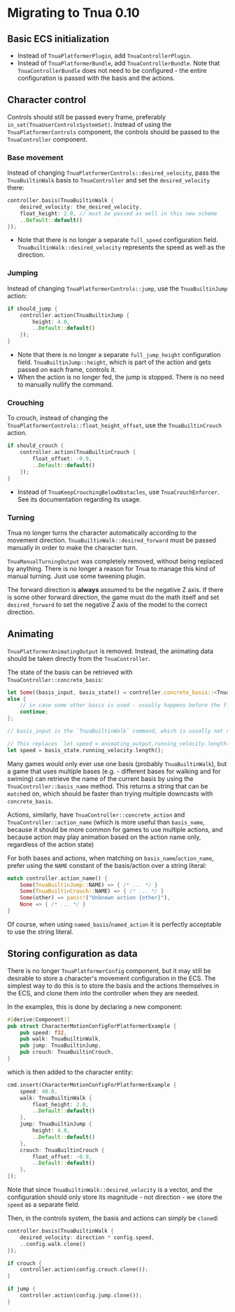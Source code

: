 # Migrating to Tnua 0.10

## Basic ECS initialization

* Instead of `TnuaPlatformerPlugin`, add `TnuaControllerPlugin`.
* Instead of `TnuaPlatformerBundle`, add `TnuaControllerBundle`. Note that
  `TnuaControllerBundle` does not need to be configured - the entire
  configuration is passed with the basis and the actions.

## Character control

Controls should still be passed every frame, preferably
`in_set(TnuaUserControlsSystemSet)`. Instead of using the
`TnuaPlatformerControls` component, the controls should be passed to the
`TnuaController` component.

### Base movement

Instead of changing `TnuaPlatformerControls::desired_velocity`, pass the
`TnuaBuiltinWalk` basis to `TnuaController` and set the `desired_velocity`
there:
```rust
controller.basis(TnuaBuiltinWalk {
    desired_velocity: the_desired_velocity,
    float_height: 2.0, // must be passed as well in this new scheme
    ..Default::default()
});
```
* Note that there is no longer a separate `full_speed` configuration field.
  `TnuaBuiltinWalk::desired_velocity` represents the speed as well as the
  direction.

### Jumping

Instead of changing `TnuaPlatformerControls::jump`, use the `TnuaBuiltinJump`
action:
```rust
if should_jump {
    controller.action(TnuaBuiltinJump {
        height: 4.0,
        ..Default::default()
    });
}
```
* Note that there is no longer a separate `full_jump_height` configuration
  field. `TnuaBuiltinJump::height`, which is part of the action and gets passed
  on each frame, controls it.
* When the action is no longer fed, the jump is stopped. There is no need to
  manually nullify the command.

### Crouching

To crouch, instead of changing the
`TnuaPlatformerControls::float_height_offset`, use the `TnuaBuiltinCrouch`
action.
```rust
if should_crouch {
    controller.action(TnuaBuiltinCrouch {
        float_offset: -0.9,
        ..Default::default()
    });
}
```
* Instead of `TnuaKeepCrouchingBelowObstacles`, use `TnuaCrouchEnforcer`. See
  its documentation regarding its usage.

### Turning

Tnua no longer turns the character automatically according to the movement
direction. `TnuaBuiltinWalk::desired_forward` must be passed manually in order
to make the character turn.

`TnuaManualTurningOutput` was completely removed, without being replaced by
anything. There is no longer a reason for Tnua to manage this kind of manual
turning. Just use some tweening plugin.

The forward direction is **always** assumed to be the negative Z axis. If there
is some other forward direction, the game must do the math itself and set
`desired_forward` to set the negative Z axis of the model to the correct
direction.

## Animating

`TnuaPlatformerAnimatingOutput` is removed. Instead, the animating data should
be taken directly from the `TnuaController`.

The state of the basis can be retrieved with `TnuaController::concrete_basis`:

```rust
let Some((basis_input, basis_state)) = controller.concrete_basis::<TnuaBuiltinWalk>()
else {
    // in case some other basis is used - usually happens before the first basis is fed.
    continue;
};

// basis_input is the `TnuaBuiltinWalk` command, which is usually not very interesting.

// This replaces `let speed = animating_output.running_velocity.length();`:
let speed = basis_state.running_velocity.length();
```

Many games would only ever use one basis (probably `TnuaBuiltinWalk`), but a
game that uses multiple bases (e.g. - different bases for walking and for
swiming) can retrieve the name of the current basis by using the
`TnuaController::basis_name` method. This returns a string that can be
`match`ed on, which should be faster than trying multiple downcasts with
`concrete_basis`.

Actions, similarly, have `TnuaController::concrete_action` and
`TnuaController::action_name` (which is more useful than `basis_name`, because
it should be more common for games to use multiple actions, and because action
may play animation based on the action name only, regardless of the action
state)

For both bases and actions, when matching on `basis_name`/`action_name`, prefer
using the `NAME` constant of the basis/action over a string literal:

```rust
match controller.action_name() {
    Some(TnuaBuiltinJump::NAME) => { /* ... */ }
    Some(TnuaBuiltinCrouch::NAME) => { /* ... */ }
    Some(other) => panic!("Unknown action {other}"),
    None => { /* ... */ }
}
```

Of course, when using `named_basis`/`named_action` it is perfectly acceptable
to use the string literal.

## Storing configuration as data

There is no longer `TnuaPlatformerConfig` component, but it may still be
desirable to store a character's movement configuration in the ECS. The
simplest way to do this is to store the basis and the actions themselves in the
ECS, and clone them into the controller when they are needed.

In the examples, this is done by declaring a new component:
```rust
#[derive(Component)]
pub struct CharacterMotionConfigForPlatformerExample {
    pub speed: f32,
    pub walk: TnuaBuiltinWalk,
    pub jump: TnuaBuiltinJump,
    pub crouch: TnuaBuiltinCrouch,
}
```

which is then added to the character entity:

```rust
cmd.insert(CharacterMotionConfigForPlatformerExample {
    speed: 40.0,
    walk: TnuaBuiltinWalk {
        float_height: 2.0,
        ..Default::default()
    },
    jump: TnuaBuiltinJump {
        height: 4.0,
        ..Default::default()
    },
    crouch: TnuaBuiltinCrouch {
        float_offset: -0.9,
        ..Default::default()
    },
});
```

Note that since `TnuaBuiltinWalk::desired_velocity` is a vector, and the
configuration should only store its magnitude - not direction - we store the
`speed` as a separate field.

Then, in the controls system, the basis and actions can simply be `clone`d:

```rust
controller.basis(TnuaBuiltinWalk {
    desired_velocity: direction * config.speed,
    ..config.walk.clone()
});

if crouch {
    controller.action(config.crouch.clone());
}

if jump {
    controller.action(config.jump.clone());
}
```
